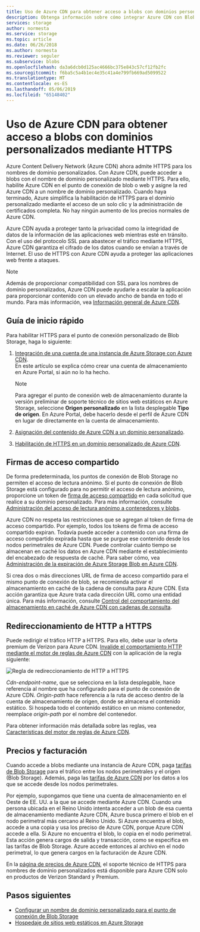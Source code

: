 ```yaml
---
title: Uso de Azure CDN para obtener acceso a blobs con dominios personalizados mediante HTTPS
description: Obtenga información sobre cómo integrar Azure CDN con Blob Storage para acceder a blobs con dominios personalizados mediante HTTPS.
services: storage
author: normesta
ms.service: storage
ms.topic: article
ms.date: 06/26/2018
ms.author: normesta
ms.reviewer: seguler
ms.subservice: blobs
ms.openlocfilehash: da3a6dcb0d125ac4666bc375e843c57cf12fb2fc
ms.sourcegitcommit: f6ba5c5a4b1ec4e35c41a4e799fb669ad5099522
ms.translationtype: MT
ms.contentlocale: es-ES
ms.lasthandoff: 05/06/2019
ms.locfileid: "65148402"
---
```

# <a name="use-azure-cdn-to-access-blobs-with-custom-domains-over-https"></a>Uso de Azure CDN para obtener acceso a blobs con dominios personalizados mediante HTTPS

Azure Content Delivery Network (Azure CDN) ahora admite HTTPS para los nombres de dominio personalizados. Con Azure CDN, puede acceder a blobs con el nombre de dominio personalizado mediante HTTPS. Para ello, habilite Azure CDN en el punto de conexión de blob o web y asigne la red Azure CDN a un nombre de dominio personalizado. Cuando haya terminado, Azure simplifica la habilitación de HTTPS para el dominio personalizado mediante el acceso de un solo clic y la administración de certificados completa. No hay ningún aumento de los precios normales de Azure CDN.

Azure CDN ayuda a proteger tanto la privacidad como la integridad de datos de la información de las aplicaciones web mientras esté en tránsito. Con el uso del protocolo SSL para abastecer el tráfico mediante HTTPS, Azure CDN garantiza el cifrado de los datos cuando se envían a través de Internet. El uso de HTTPS con Azure CDN ayuda a proteger las aplicaciones web frente a ataques.

> [!NOTE]  
> Además de proporcionar compatibilidad con SSL para los nombres de dominio personalizados, Azure CDN puede ayudarle a escalar la aplicación para proporcionar contenido con un elevado ancho de banda en todo el mundo. Para más información, vea [Información general de Azure CDN](../../cdn/cdn-overview.md).

## <a name="quickstart"></a>Guía de inicio rápido

Para habilitar HTTPS para el punto de conexión personalizado de Blob Storage, haga lo siguiente:

1.  [Integración de una cuenta de una instancia de Azure Storage con Azure CDN](../../cdn/cdn-create-a-storage-account-with-cdn.md).  
    En este artículo se explica cómo crear una cuenta de almacenamiento en Azure Portal, si aún no lo ha hecho.

    > [!NOTE]  
    > Para agregar el punto de conexión web de almacenamiento durante la versión preliminar de soporte técnico de sitios web estáticos en Azure Storage, seleccione **Origen personalizado** en la lista desplegable **Tipo de origen**. En Azure Portal, debe hacerlo desde el perfil de Azure CDN en lugar de directamente en la cuenta de almacenamiento.

2.  [Asignación del contenido de Azure CDN a un dominio personalizado](../../cdn/cdn-map-content-to-custom-domain.md).

3.  [Habilitación de HTTPS en un dominio personalizado de Azure CDN](../../cdn/cdn-custom-ssl.md).

## <a name="shared-access-signatures"></a>Firmas de acceso compartido

De forma predeterminada, los puntos de conexión de Blob Storage no permiten el acceso de lectura anónimo. Si el punto de conexión de Blob Storage está configurado para no permitir el acceso de lectura anónimo, proporcione un token de [firma de acceso compartido](../common/storage-dotnet-shared-access-signature-part-1.md?toc=%2fazure%2fstorage%2fblobs%2ftoc.json) en cada solicitud que realice a su dominio personalizado. Para más información, consulte [Administración del acceso de lectura anónimo a contenedores y blobs](storage-manage-access-to-resources.md).

Azure CDN no respeta las restricciones que se agregan al token de firma de acceso compartido. Por ejemplo, todos los tokens de firma de acceso compartido expiran. Todavía puede acceder a contenido con una firma de acceso compartido expirada hasta que se purgue ese contenido desde los nodos perimetrales de Azure CDN. Puede controlar cuánto tiempo se almacenan en caché los datos en Azure CDN mediante el establecimiento del encabezado de respuesta de caché. Para saber cómo, vea [Administración de la expiración de Azure Storage Blob en Azure CDN](../../cdn/cdn-manage-expiration-of-blob-content.md).

Si crea dos o más direcciones URL de firma de acceso compartido para el mismo punto de conexión de blob, se recomienda activar el almacenamiento en caché de la cadena de consulta para Azure CDN. Esta acción garantiza que Azure trata cada dirección URL como una entidad única. Para más información, consulte [Control del comportamiento del almacenamiento en caché de Azure CDN con cadenas de consulta](../../cdn/cdn-query-string.md).

## <a name="http-to-https-redirection"></a>Redireccionamiento de HTTP a HTTPS

Puede redirigir el tráfico HTTP a HTTPS. Para ello, debe usar la oferta premium de Verizon para Azure CDN. [Invalide el comportamiento HTTP mediante el motor de reglas de Azure CDN](../../cdn/cdn-rules-engine.md) con la aplicación de la regla siguiente:

![Regla de redireccionamiento de HTTP a HTTPS](./media/storage-https-custom-domain-cdn/redirect-to-https.png)

*Cdn-endpoint-name*, que se selecciona en la lista desplegable, hace referencia al nombre que ha configurado para el punto de conexión de Azure CDN. *Origin-path* hace referencia a la ruta de acceso dentro de la cuenta de almacenamiento de origen, donde se almacena el contenido estático. Si hospeda todo el contenido estático en un mismo contenedor, reemplace *origin-path* por el nombre del contenedor.

Para obtener información más detallada sobre las reglas, vea [Características del motor de reglas de Azure CDN](../../cdn/cdn-rules-engine-reference-features.md).

## <a name="pricing-and-billing"></a>Precios y facturación

Cuando accede a blobs mediante una instancia de Azure CDN, paga [tarifas de Blob Storage](https://azure.microsoft.com/pricing/details/storage/blobs/) para el tráfico entre los nodos perimetrales y el origen (Blob Storage). Además, paga las [tarifas de Azure CDN](https://azure.microsoft.com/pricing/details/cdn/) por los datos a los que se accede desde los nodos perimetrales.

Por ejemplo, supongamos que tiene una cuenta de almacenamiento en el Oeste de EE. UU. a la que se accede mediante Azure CDN. Cuando una persona ubicada en el Reino Unido intenta acceder a un blob de esa cuenta de almacenamiento mediante Azure CDN, Azure busca primero el blob en el nodo perimetral más cercano al Reino Unido. Si Azure encuentra el blob, accede a una copia y usa los preciso de Azure CDN, porque Azure CDN accede a ella. Si Azure no encuentra el blob, lo copia en el nodo perimetral. Esta acción genera cargos de salida y transacción, como se especifica en las tarifas de Blob Storage. Azure accede entonces al archivo en el nodo perimetral, lo que genera cargos en la facturación de Azure CDN.

En la [página de precios de Azure CDN](https://azure.microsoft.com/pricing/details/cdn/), el soporte técnico de HTTPS para nombres de dominio personalizados está disponible para Azure CDN solo en productos de Verizon Standard y Premium.

## <a name="next-steps"></a>Pasos siguientes

* [Configurar un nombre de dominio personalizado para el punto de conexión de Blob Storage](storage-custom-domain-name.md)
* [Hospedaje de sitios web estáticos en Azure Storage](storage-blob-static-website.md)
